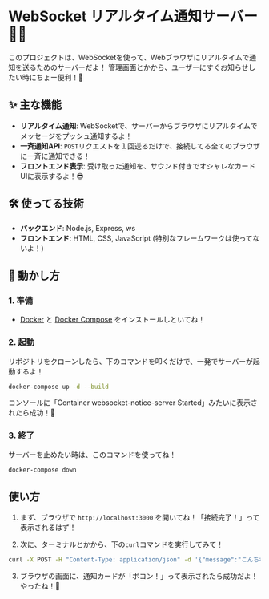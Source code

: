 # WebSocket リアルタイム通知サーバー 📢✨

このプロジェクトは、WebSocketを使って、Webブラウザにリアルタイムで通知を送るためのサーバーだよ！
管理画面とかから、ユーザーにすぐお知らせしたい時にちょー便利！💖

## ✨ 主な機能

- **リアルタイム通知**: WebSocketで、サーバーからブラウザにリアルタイムでメッセージをプッシュ通知するよ！
- **一斉通知API**: `POST`リクエストを１回送るだけで、接続してる全てのブラウザに一斉に通知できる！
- **フロントエンド表示**: 受け取った通知を、サウンド付きでオシャレなカードUIに表示するよ！😎

## 🛠️ 使ってる技術

- **バックエンド**: Node.js, Express, ws
- **フロントエンド**: HTML, CSS, JavaScript (特別なフレームワークは使ってないよ！)

## 🚀 動かし方

### 1. 準備

- [Docker](https://www.docker.com/) と [Docker Compose](https://docs.docker.com/compose/) をインストールしといてね！

### 2. 起動

リポジトリをクローンしたら、下のコマンドを叩くだけで、一発でサーバーが起動するよ！

```bash
docker-compose up -d --build
```

コンソールに「Container websocket-notice-server Started」みたいに表示されたら成功！🎉

### 3. 終了

サーバーを止めたい時は、このコマンドを使ってね！

```bash
docker-compose down
```

## 使い方

1. まず、ブラウザで `http://localhost:3000` を開いてね！「接続完了！」って表示されるはず！

2. 次に、ターミナルとかから、下の`curl`コマンドを実行してみて！

```bash
curl -X POST -H "Content-Type: application/json" -d '{"message":"こんちわー！✨"}' http://localhost:3000/send-notification
```

3. ブラウザの画面に、通知カードが「ポコン！」って表示されたら成功だよ！やったね！🥳

